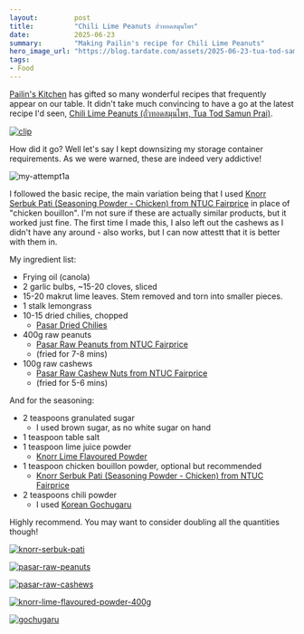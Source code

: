 ```yaml
---
layout:         post
title:          "Chili Lime Peanuts ถั่วทอดสมุนไพร"
date:           2025-06-23
summary:        "Making Pailin's recipe for Chili Lime Peanuts"
hero_image_url: "https://blog.tardate.com/assets/2025-06-23-tua-tod-samun-prai/my-attempt1a.jpg"
tags:
- Food
---
```


[Pailin's Kitchen](https://hot-thai-kitchen.com/)
has gifted so many wonderful recipes that frequently appear on our table.
It didn't take much convincing to have a go at the latest recipe I'd seen,
[Chili Lime Peanuts (ถั่วทอดสมุนไพร, Tua Tod Samun Prai)](https://hot-thai-kitchen.com/chili-herb-nuts/).

[![clip](https://img.youtube.com/vi/89gaob4ovkA/0.jpg)](https://www.youtube.com/watch?v=89gaob4ovkA)

How did it go?
Well let's say I kept downsizing my storage container requirements.
As we were warned, these are indeed very addictive!

![my-attempt1a](/assets/2025-06-23-tua-tod-samun-prai/my-attempt1a.jpg)

I followed the basic recipe, the main variation
being that I used
[Knorr Serbuk Pati (Seasoning Powder - Chicken) from NTUC Fairprice](https://www.fairprice.com.sg/product/knorr-stock-powder-%E2%80%93-chicken-120g-308371)
in place of "chicken bouillon". I'm not sure if these are actually
similar products, but it worked just fine. The first time I made this, I also left out the cashews  as I didn't have any around - also works, but I can now attestt that it is better with them in.

My ingredient list:

* Frying oil (canola)
* 2 garlic bulbs, ~15-20 cloves, sliced
* 15-20 makrut lime leaves. Stem removed and torn into smaller pieces.
* 1 stalk lemongrass
* 10-15 dried chilies, chopped
    * [Pasar Dried Chilies](https://www.fairprice.com.sg/product/pasar-dried-chillies-value-pack-150g-13088595)
* 400g raw peanuts
    * [Pasar Raw Peanuts from NTUC Fairprice](https://www.fairprice.com.sg/product/pasar-raw-peanuts-800g-13101694)
    * (fried for 7-8 mins)
* 100g raw cashews
    * [Pasar Raw Cashew Nuts from NTUC Fairprice](https://www.fairprice.com.sg/product/pasar-raw-casher-nut-200g-13218859)
    * (fried for 5-6 mins)

And for the seasoning:

* 2 teaspoons granulated sugar
    * I used brown sugar, as no white sugar on hand
* 1 teaspoon table salt
* 1 teaspoon lime juice powder
    * [Knorr Lime Flavoured Powder](https://www.unileverfoodsolutions.com.sg/en/product/knorr-lime-flavoured-powder-400g-1-EN-694361.html)
* 1 teaspoon chicken bouillon powder, optional but recommended
    * [Knorr Serbuk Pati (Seasoning Powder - Chicken) from NTUC Fairprice](https://www.fairprice.com.sg/product/knorr-stock-powder-%E2%80%93-chicken-120g-308371)
* 2 teaspoons chili powder
    * I used [Korean Gochugaru](https://shopee.sg/product/221176277/22656741097)

Highly recommend. You may want to consider doubling all the quantities though!

[![knorr-serbuk-pati](/assets/2025-06-23-tua-tod-samun-prai/knorr-serbuk-pati.jpg)](https://www.fairprice.com.sg/product/knorr-stock-powder-%E2%80%93-chicken-120g-308371)

[![pasar-raw-peanuts](/assets/2025-06-23-tua-tod-samun-prai/pasar-raw-peanuts.jpg)](https://www.fairprice.com.sg/product/pasar-raw-peanuts-800g-13101694)

[![pasar-raw-cashews](/assets/2025-06-23-tua-tod-samun-prai/pasar-raw-cashews.jpg)](https://www.fairprice.com.sg/product/pasar-raw-casher-nut-200g-13218859)

[![knorr-lime-flavoured-powder-400g](/assets/2025-06-23-tua-tod-samun-prai/knorr-lime-flavoured-powder-400g.jpg)](https://www.unileverfoodsolutions.com.sg/en/product/knorr-lime-flavoured-powder-400g-1-EN-694361.html)

[![gochugaru](/assets/2025-06-23-tua-tod-samun-prai/gochugaru.jpg)](https://shopee.sg/product/221176277/22656741097)
